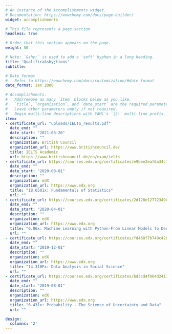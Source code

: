 ```yaml
---
# An instance of the Accomplishments widget.
# Documentation: https://wowchemy.com/docs/page-builder/
widget: accomplishments

# This file represents a page section.
headless: true

# Order that this section appears on the page.
weight: 50

# Note: `&shy;` is used to add a 'soft' hyphen in a long heading.
title: 'Qualifica&shy;tions'
subtitle:

# Date format
#   Refer to https://wowchemy.com/docs/customization/#date-format
date_format: Jan 2006

# Accomplishments.
#   Add/remove as many `item` blocks below as you like.
#   `title`, `organization`, and `date_start` are the required parameters.
#   Leave other parameters empty if not required.
#   Begin multi-line descriptions with YAML's `|2-` multi-line prefix.
item:
- certificate_url: "uploads/IELTS_results.pdf"
  date_end: ""
  date_start: "2021-03-20"
  description: ""
  organization: British Council
  organization_url: https://www.britishcouncil.de/
  title: IELTS Academic
  url: https://www.britishcouncil.de/en/exam/ielts
- certificate_url: https://courses.edx.org/certificates/e9bee2eaf6a34c78a3490450211ec334
  date_end: ""
  date_start: "2020-08-01"
  description: ""
  organization: edX
  organization_url: https://www.edx.org
  title: "18.6501x: Fundamentals of Statistics"
  url: ""
- certificate_url: https://courses.edx.org/certificates/2d120e12772349cb99069cfa64dbfe57
  date_end: ""
  date_start: "2020-04-01"
  description: ""
  organization: edX
  organization_url: https://www.edx.org
  title: "6.86x: Machine Learning with Python-From Linear Models to Deep Learning"
  url: ""
- certificate_url: https://courses.edx.org/certificates/fd460f7b749c42829ced22ccf99161cd
  date_end: ""
  date_start: "2019-12-01"
  description: ""
  organization: edX
  organization_url: https://www.edx.org
  title: "14.310Fx: Data Analysis in Social Science"
  url: ""
- certificate_url: https://courses.edx.org/certificates/bd3cd4f864d24113ac18fb7f287cc548
  date_end: ""
  date_start: "2019-08-01"
  description: ""
  organization: edX
  organization_url: https://www.edx.org
  title: "6.431x: Probability - The Science of Uncertainty and Data"
  url: ""

design:
  columns: '2' 
---
```

